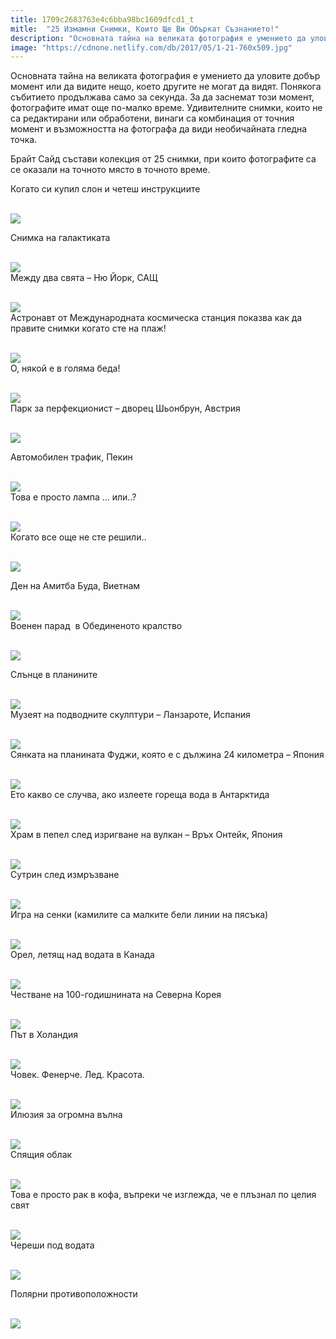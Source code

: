 ```yaml
---
title: 1709c2683763e4c6bba98bc1609dfcd1_t
mitle:  "25 Измамни Снимки, Които Ще Ви Объркат Съзнанието!"
description: "Основната тайна на великата фотография е умението да уловите добър момент или да видите нещо, което другите не могат да видят. Понякога събитието продължава само �"
image: "https://cdnone.netlify.com/db/2017/05/1-21-760x509.jpg"
---
```


 <p>Основната тайна на великата фотография е умението да уловите добър момент или да видите нещо, което другите не могат да видят. Понякога събитието продължава само за секунда. За да заснемат този момент, фотографите имат още по-малко време. Удивителните снимки, които не са редактирани или обработени, винаги са комбинация от точния момент и възможността на фотографа да види необичайната гледна точка.</p>      <p>Брайт Сайд състави колекция от 25 снимки, при които фотографите са се оказали на точното място в точното време.</p>  <p>Когато си купил слон и четеш инструкциите</p> <p> <br/><img src="https://cdnone.netlify.com/db/2017/05/1-21-760x509.jpg"/><br/></p>      <p>Снимка на галактиката</p> <p> <br/><img src="https://cdnone.netlify.com/db/2017/05/2-17-760x578.jpg"/><br/> Между два свята – Ню Йорк, САЩ</p> <p> <br/><img src="https://cdnone.netlify.com/db/2017/05/3-17-760x1140.jpg"/><br/> Астронавт от Международната космическа станция показва как да правите снимки когато сте на плаж!</p> <p> <br/><img src="https://cdnone.netlify.com/db/2017/05/4-15-760x505.jpg"/><br/> О, някой е в голяма беда!</p>      <p> <br/><img src="https://cdnone.netlify.com/db/2017/05/5-17-760x516.jpg"/><br/> Парк за перфекционист – дворец Шьонбрун, Австрия</p> <p> <br/><img src="https://cdnone.netlify.com/db/2017/05/6-15-760x570.jpg"/><br/></p> <p>Автомобилен трафик, Пекин</p> <p> <br/><img src="https://cdnone.netlify.com/db/2017/05/7-16-760x427.jpg"/><br/> Това е просто лампа … или..?</p> <p> <br/><img src="https://cdnone.netlify.com/db/2017/05/8-16-760x462.jpg"/><br/> Когато все още не сте решили..</p> <p> <br/><img src="https://cdnone.netlify.com/db/2017/05/9-14-760x427.jpg"/><br/></p>      <p>Ден на Амитба Буда, Виетнам</p> <p> <br/><img src="https://cdnone.netlify.com/db/2017/05/10-15-760x461.jpg"/><br/> Военен парад  в Обединеното кралство</p> <p> <br/><img src="https://cdnone.netlify.com/db/2017/05/11-13-760x505.jpg"/><br/></p> <p> Слънце в планините</p>      <p> <br/><img src="https://cdnone.netlify.com/db/2017/05/12-13-760x523.jpg"/><br/> Музеят на подводните скулптури – Ланзароте, Испания</p> <p> <br/><img src="https://cdnone.netlify.com/db/2017/05/13-12-760x398.jpg"/><br/> Сянката на планината Фуджи, която е с дължина 24 километра – Япония</p> <p> <br/><img src="https://cdnone.netlify.com/db/2017/05/14-12-760x508.jpg"/><br/> Ето какво се случва, ако излеете гореща вода в Антарктида</p> <p> <br/><img src="https://cdnone.netlify.com/db/2017/05/15-9-760x506.jpg"/><br/> Храм в пепел след изригване на вулкан – Връх Онтейк, Япония</p> <p> <br/><img src="https://cdnone.netlify.com/db/2017/05/16-6-760x505.jpg"/><br/> Сутрин след измръзване</p> <p> <br/><img src="https://cdnone.netlify.com/db/2017/05/17-5-760x427.jpg"/><br/> Игра на сенки (камилите са малките бели линии на пясъка)</p> <p> <br/><img src="https://cdnone.netlify.com/db/2017/05/18-4-760x549.jpg"/><br/> Орел, летящ над водата в Канада</p> <p> <br/><img src="https://cdnone.netlify.com/db/2017/05/19-4-760x489.jpg"/><br/> Честване на 100-годишнината на Северна Корея</p> <p> <br/><img src="https://cdnone.netlify.com/db/2017/05/20-5-760x499.jpg"/><br/> Път в Холандия</p> <p> <br/><img src="https://cdnone.netlify.com/db/2017/05/21-3-760x480.jpg"/><br/> Човек. Фенерче. Лед. Красота.</p> <p> <br/><img src="https://cdnone.netlify.com/db/2017/05/22-3-760x1138.jpg"/><br/> Илюзия за огромна вълна</p> <p> <br/><img src="https://cdnone.netlify.com/db/2017/05/23-2-760x506.jpg"/><br/> Спящия облак</p> <p> <br/><img src="https://cdnone.netlify.com/db/2017/05/24-1-760x583.jpg"/><br/> Това е просто рак в кофа, въпреки че изглежда, че е плъзнал по целия свят</p> <p> <br/><img src="https://cdnone.netlify.com/db/2017/05/25-1-760x569.jpg"/><br/> Череши под водата</p> <p> <br/><img src="https://cdnone.netlify.com/db/2017/05/26-760x503.jpg"/><br/></p> <p> Полярни противоположности</p> <p> <br/><img src="https://cdnone.netlify.com/db/2017/05/27-760x570.jpg"/><br/></p>       